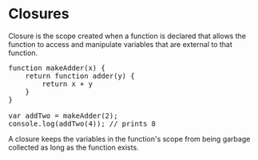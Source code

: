 Closures
===

Closure is the scope created when a function is declared that allows the function to access and manipulate variables that are external to that function.

<pre>
function makeAdder(x) {
    return function adder(y) {
        return x + y
    }
}

var addTwo = makeAdder(2);
console.log(addTwo(4)); // prints 8
</pre>

A closure keeps the variables in the function's scope from being garbage collected as long as the function exists.



